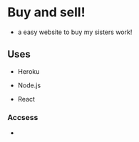 # Buy and sell!

- a easy website to buy my sisters work!

## Uses

- Heroku

- Node.js

- React

### Accsess

- 
